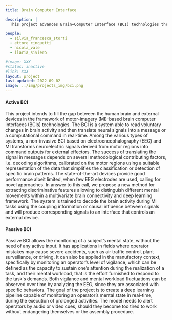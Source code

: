 ```yaml
---
title: Brain Computer Interface

description: |
  This project advances Brain–Computer Interface (BCI) technologies through two complementary approaches. The active BCI focuses on decoding brain activity during motor imagery using EEG and deep learning methods to improve the translation of neural signals into real-time control commands for external devices. The passive BCI monitors mental states such as vigilance and workload to detect fatigue or inattention during prolonged tasks. Together, these systems enhance human–machine interaction and workplace safety by enabling adaptive interfaces that respond dynamically to the user’s cognitive state.

people:
  - silvia_francesca_storti
  - ettore_cinquetti
  - nicola_vale
  - ilaria_siviero

#image: XXX
#status: inactive
#link: XXX
layout: project
last-updated: 2022-09-02
image: ../img/projects_img/bci.png
---
```


<h4>Active BCI</h4>
This project intends to fill the gap between the human brain and external devices in the framework of motor-imagery (MI)-based brain computer interfaces (BCIs) technologies. The BCI is a system able to read voluntary changes in brain activity and then translate neural signals into a message or a computational command in real-time. Among the various types of systems, a non-invasive BCI based on electroencephalography (EEG) and MI transforms neuroelectric signals derived from motor regions into command outputs for external effectors. The success of translating the signal in messages depends on several methodological contributing factors, i.e. decoding algorithms, calibrated on the motor regions using a suitable representation of the data that simplifies the classification or detection of specific brain patterns. The state-of-the-art devices provide good performance albeit limited, when few EEG electrodes are used, calling for novel approaches. In answer to this call, we propose a new method for extracting discriminative features allowing to distinguish different mental movements within a multivariate brain connectivity and deep learning framework. The system is trained to decode the brain activity during MI tasks using the coupling information or causal influence between signals and will produce corresponding signals to an interface that controls an external device.
<br>
<h4>Passive BCI</h4>
Passive BCI allows the monitoring of a subject’s mental state, without the need of any active input. It has applications in fields where operator mistakes may cause severe accidents, such as air traffic control, plant surveillance, or driving. It can also be applied in the manufactory context, specifically by monitoring an operator’s level of vigilance, which can be defined as the capacity to sustain one’s attention during the realization of a task, and their mental workload, that is the effort furnished to respond to the task's demands. Both vigilance and mental workload fluctuations can be observed over time by analyzing the EEG, since they are associated with specific behaviors. The goal of the project is to create a deep learning pipeline capable of monitoring an operator’s mental state in real-time, during the execution of prolonged activities. The model needs to alert operators by audio or video cues, should they become too tired to work without endangering themselves or the assembly procedure.

